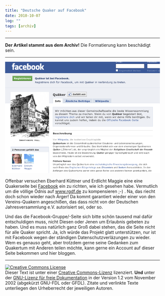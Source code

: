 ```yaml
---
title: "Deutsche Quaker auf Facebook"
date: 2010-10-07
log: ""
tags: [archiv]
---
```

<hr><b>Der Artikel stammt aus dem Archiv!</b> Die Formatierung kann beschädigt sein.<hr>

![facebookquaker.png](facebookquaker.png)

Offenbar versuchen Eberhard K&uuml;ttner und Erdlicht Maggie eine eine Quakerseite bei <a href="http://de-de.facebook.com/pages/Quaker/106381346070265?_fb_noscript=1">Facebook</a> ein zu richten, wie ich gesehen habe. Vermutlich um die v&ouml;llige &Ouml;dnis auf www.rgdf.de zu kompensieren ;-) . Na, das riecht doch schon wieder nach &Auml;rger! Da kommt garantiert wieder einer von den Vereins-Quakern angeschi&szlig;en, das dass nicht von der Deutschen Jahresversammlung e.V. autorisiert sei, oder so. 
<!--break-->
Und das die Facebook-Gruppe/-Seite sich bitte sch&ouml;n tausend mal daf&uuml;r entschuldigen muss, nicht Diesen oder Jenen um Erlaubnis gebeten zu haben. Und es muss nat&uuml;rlich ganz Gro&szlig; dabei stehen, das die Seite nicht f&uuml;r alle Quaker spricht. Ja, ich w&uuml;rde das Projekt glatt unterst&uuml;tzen, nur ist mit Facebook wegen der st&auml;ndigen Datenschutzverl&auml;zungen  zu wieder. Wem es genauso geht, aber trotzdem gerne seine Gedanken zum Quakertum mit Anderen teilen m&ouml;chte, kann gerne ein Account auf dieser Seite bekommen und hier bloggen.
<hr />
<a href="http://creativecommons.org/licenses/by-sa/3.0/de/" rel="license"><img src="http://i.creativecommons.org/l/by-sa/3.0/de/88x31.png" style="border-width: 0pt;" alt="Creative Commons License" /></a><br />
Dieser <span rel="dc:type" href="http://purl.org/dc/dcmitype/Text" xmlns:dc="http://purl.org/dc/elements/1.1/">Text</span> ist unter einer <a href="http://creativecommons.org/licenses/by-sa/3.0/de/" rel="license">Creative Commons-Lizenz</a> lizenziert. <b>Und</b> unter der <a href="http://de.wikipedia.org/wiki/GFDL">GNU-Lizenz f&uuml;r freie Dokumentation</a> in der Version 1.2 vom November 2002 (abgek&uuml;rzt GNU-FDL oder GFDL). Zitate und verlinkte Texte unterliegen den Urheberrecht der jeweiligen Autoren.
